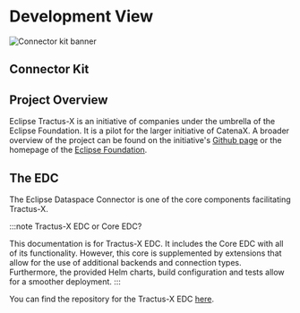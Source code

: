 # Development View

![Connector kit banner](@site/static/img/ConnectorKitIcon.png)

## Connector Kit

## Project Overview

Eclipse Tractus-X is an initiative of companies under the umbrella of the Eclipse Foundation.
It is a pilot for the larger initiative of CatenaX.
A broader overview of the project can be found on the initiative's [Github page][tractusx-edc-link]
or the homepage of the [Eclipse Foundation](https://projects.eclipse.org/projects/automotive.tractusx).

## The EDC

The Eclipse Dataspace Connector is one of the core components facilitating Tractus-X.

:::note Tractus-X EDC or Core EDC?

This documentation is for Tractus-X EDC.
It includes the Core EDC with all of its functionality.
However, this core is supplemented by extensions that allow for the use of additional backends and connection types.
Furthermore, the provided Helm charts, build configuration and tests allow for a smoother deployment.
:::

You can find the repository for the Tractus-X EDC [here][tractusx-edc-link].

[tractusx-edc-link]: https://github.com/eclipse-tractusx/tractusx-edc
